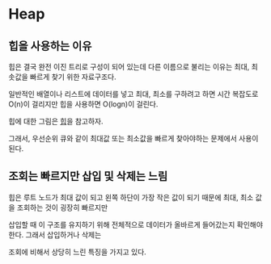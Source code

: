 # Heap

## 힙을 사용하는 이유

힙은 결국 완전 이진 트리로 구성이 되어 있는데 다른 이름으로 불리는 이유는 최대, 최솟값을 빠르게 찾기 위한 자료구조다.

일반적인 배열이나 리스트에 데이터를 넣고 최대, 최소를 구하려고 하면 시간 복잡도로 O(n)이 걸리지만 힙을 사용하면 O(logn)이 걸린다.

힙에 대한 그림은 [힙](https://ko.wikipedia.org/wiki/%ED%9E%99_(%EC%9E%90%EB%A3%8C_%EA%B5%AC%EC%A1%B0))을 참고하자.

그래서, 우선순위 큐와 같이 최대값 또는 최소값을 빠르게 찾아야하는 문제에서 사용이 된다.

## 조회는 빠르지만 삽입 및 삭제는 느림

힙은 루트 노드가 최대 값이 되고 왼쪽 하단이 가장 작은 값이 되기 때문에 최대, 최소 값을 조회하는 것이 굉장히 빠르지만

삽입할 때 이 구조를 유지하기 위해 전체적으로 데이터가 올바르게 들어갔는지 확인해야 한다. 그래서 삽입하거나 삭제는 

조회에 비해서 상당히 느린 특징을 가지고 있다.